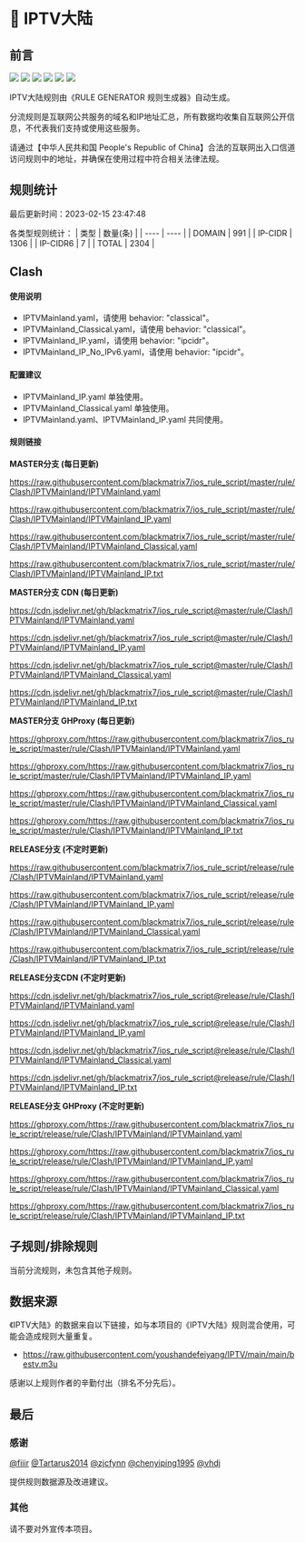 # 🧸 IPTV大陆

## 前言

![](https://shields.io/badge/-移除重复规则-ff69b4) ![](https://shields.io/badge/-DOMAIN与DOMAIN--SUFFIX合并-green) ![](https://shields.io/badge/-DOMAIN--SUFFIX间合并-critical) ![](https://shields.io/badge/-DOMAIN与DOMAIN--KEYWORD合并-9cf) ![](https://shields.io/badge/-DOMAIN--SUFFIX与DOMAIN--KEYWORD合并-blue) ![](https://shields.io/badge/-IP--CIDR(6)合并-blueviolet) 

IPTV大陆规则由《RULE GENERATOR 规则生成器》自动生成。

分流规则是互联网公共服务的域名和IP地址汇总，所有数据均收集自互联网公开信息，不代表我们支持或使用这些服务。

请通过【中华人民共和国 People's Republic of China】合法的互联网出入口信道访问规则中的地址，并确保在使用过程中符合相关法律法规。

## 规则统计

最后更新时间：2023-02-15 23:47:48

各类型规则统计：
| 类型 | 数量(条)  | 
| ---- | ----  |
| DOMAIN | 991  | 
| IP-CIDR | 1306  | 
| IP-CIDR6 | 7  | 
| TOTAL | 2304  | 


## Clash 

#### 使用说明
- IPTVMainland.yaml，请使用 behavior: "classical"。
- IPTVMainland_Classical.yaml，请使用 behavior: "classical"。
- IPTVMainland_IP.yaml，请使用 behavior: "ipcidr"。
- IPTVMainland_IP_No_IPv6.yaml，请使用 behavior: "ipcidr"。

#### 配置建议
- IPTVMainland_IP.yaml 单独使用。
- IPTVMainland_Classical.yaml 单独使用。
- IPTVMainland.yaml、IPTVMainland_IP.yaml 共同使用。

#### 规则链接
**MASTER分支 (每日更新)**

https://raw.githubusercontent.com/blackmatrix7/ios_rule_script/master/rule/Clash/IPTVMainland/IPTVMainland.yaml

https://raw.githubusercontent.com/blackmatrix7/ios_rule_script/master/rule/Clash/IPTVMainland/IPTVMainland_IP.yaml

https://raw.githubusercontent.com/blackmatrix7/ios_rule_script/master/rule/Clash/IPTVMainland/IPTVMainland_Classical.yaml

https://raw.githubusercontent.com/blackmatrix7/ios_rule_script/master/rule/Clash/IPTVMainland/IPTVMainland_IP.txt

**MASTER分支 CDN (每日更新)**

https://cdn.jsdelivr.net/gh/blackmatrix7/ios_rule_script@master/rule/Clash/IPTVMainland/IPTVMainland.yaml

https://cdn.jsdelivr.net/gh/blackmatrix7/ios_rule_script@master/rule/Clash/IPTVMainland/IPTVMainland_IP.yaml

https://cdn.jsdelivr.net/gh/blackmatrix7/ios_rule_script@master/rule/Clash/IPTVMainland/IPTVMainland_Classical.yaml

https://cdn.jsdelivr.net/gh/blackmatrix7/ios_rule_script@master/rule/Clash/IPTVMainland/IPTVMainland_IP.txt

**MASTER分支 GHProxy (每日更新)**

https://ghproxy.com/https://raw.githubusercontent.com/blackmatrix7/ios_rule_script/master/rule/Clash/IPTVMainland/IPTVMainland.yaml

https://ghproxy.com/https://raw.githubusercontent.com/blackmatrix7/ios_rule_script/master/rule/Clash/IPTVMainland/IPTVMainland_IP.yaml

https://ghproxy.com/https://raw.githubusercontent.com/blackmatrix7/ios_rule_script/master/rule/Clash/IPTVMainland/IPTVMainland_Classical.yaml

https://ghproxy.com/https://raw.githubusercontent.com/blackmatrix7/ios_rule_script/master/rule/Clash/IPTVMainland/IPTVMainland_IP.txt

**RELEASE分支 (不定时更新)**

https://raw.githubusercontent.com/blackmatrix7/ios_rule_script/release/rule/Clash/IPTVMainland/IPTVMainland.yaml

https://raw.githubusercontent.com/blackmatrix7/ios_rule_script/release/rule/Clash/IPTVMainland/IPTVMainland_IP.yaml

https://raw.githubusercontent.com/blackmatrix7/ios_rule_script/release/rule/Clash/IPTVMainland/IPTVMainland_Classical.yaml

https://raw.githubusercontent.com/blackmatrix7/ios_rule_script/release/rule/Clash/IPTVMainland/IPTVMainland_IP.txt

**RELEASE分支CDN (不定时更新)**

https://cdn.jsdelivr.net/gh/blackmatrix7/ios_rule_script@release/rule/Clash/IPTVMainland/IPTVMainland.yaml

https://cdn.jsdelivr.net/gh/blackmatrix7/ios_rule_script@release/rule/Clash/IPTVMainland/IPTVMainland_IP.yaml

https://cdn.jsdelivr.net/gh/blackmatrix7/ios_rule_script@release/rule/Clash/IPTVMainland/IPTVMainland_Classical.yaml

https://cdn.jsdelivr.net/gh/blackmatrix7/ios_rule_script@release/rule/Clash/IPTVMainland/IPTVMainland_IP.txt

**RELEASE分支 GHProxy (不定时更新)**

https://ghproxy.com/https://raw.githubusercontent.com/blackmatrix7/ios_rule_script/release/rule/Clash/IPTVMainland/IPTVMainland.yaml

https://ghproxy.com/https://raw.githubusercontent.com/blackmatrix7/ios_rule_script/release/rule/Clash/IPTVMainland/IPTVMainland_IP.yaml

https://ghproxy.com/https://raw.githubusercontent.com/blackmatrix7/ios_rule_script/release/rule/Clash/IPTVMainland/IPTVMainland_Classical.yaml

https://ghproxy.com/https://raw.githubusercontent.com/blackmatrix7/ios_rule_script/release/rule/Clash/IPTVMainland/IPTVMainland_IP.txt

## 子规则/排除规则


当前分流规则，未包含其他子规则。

## 数据来源

《IPTV大陆》的数据来自以下链接，如与本项目的《IPTV大陆》规则混合使用，可能会造成规则大量重复。

- https://raw.githubusercontent.com/youshandefeiyang/IPTV/main/main/bestv.m3u


感谢以上规则作者的辛勤付出（排名不分先后）。

## 最后

### 感谢

[@fiiir](https://github.com/fiiir) [@Tartarus2014](https://github.com/Tartarus2014) [@zjcfynn](https://github.com/zjcfynn) [@chenyiping1995](https://github.com/chenyiping1995) [@vhdj](https://github.com/vhdj)

提供规则数据源及改进建议。

### 其他

请不要对外宣传本项目。